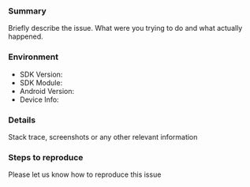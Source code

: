 ### Summary
Briefly describe the issue. What were you trying to do and what actually happened.

### Environment
- SDK Version: 
- SDK Module: 
- Android Version: 
- Device Info: 

### Details
Stack trace, screenshots or any other relevant information

### Steps to reproduce
Please let us know how to reproduce this issue
